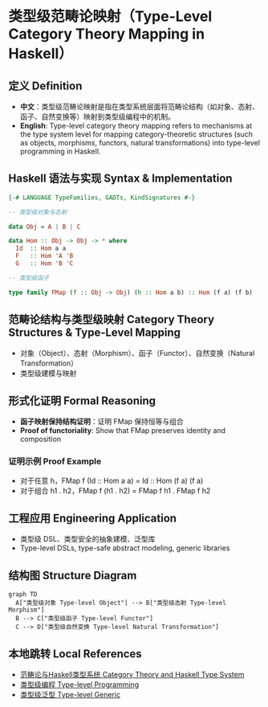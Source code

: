 # 类型级范畴论映射（Type-Level Category Theory Mapping in Haskell）

## 定义 Definition

- **中文**：类型级范畴论映射是指在类型系统层面将范畴论结构（如对象、态射、函子、自然变换等）映射到类型级编程中的机制。
- **English**: Type-level category theory mapping refers to mechanisms at the type system level for mapping category-theoretic structures (such as objects, morphisms, functors, natural transformations) into type-level programming in Haskell.

## Haskell 语法与实现 Syntax & Implementation

```haskell
{-# LANGUAGE TypeFamilies, GADTs, KindSignatures #-}

-- 类型级对象与态射

data Obj = A | B | C

data Hom :: Obj -> Obj -> * where
  Id  :: Hom a a
  F   :: Hom 'A 'B
  G   :: Hom 'B 'C

-- 类型级函子

type family FMap (f :: Obj -> Obj) (h :: Hom a b) :: Hom (f a) (f b)
```

## 范畴论结构与类型级映射 Category Theory Structures & Type-Level Mapping

- 对象（Object）、态射（Morphism）、函子（Functor）、自然变换（Natural Transformation）
- 类型级建模与映射

## 形式化证明 Formal Reasoning

- **函子映射保持结构证明**：证明 FMap 保持恒等与组合
- **Proof of functoriality**: Show that FMap preserves identity and composition

### 证明示例 Proof Example

- 对于任意 h，FMap f (Id :: Hom a a) = Id :: Hom (f a) (f a)
- 对于组合 h1 . h2，FMap f (h1 . h2) = FMap f h1 . FMap f h2

## 工程应用 Engineering Application

- 类型级 DSL、类型安全的抽象建模、泛型库
- Type-level DSLs, type-safe abstract modeling, generic libraries

## 结构图 Structure Diagram

```mermaid
graph TD
  A["类型级对象 Type-level Object"] --> B["类型级态射 Type-level Morphism"]
  B --> C["类型级函子 Type-level Functor"]
  C --> D["类型级自然变换 Type-level Natural Transformation"]
```

## 本地跳转 Local References

- [范畴论与Haskell类型系统 Category Theory and Haskell Type System](../05-Category-Theory/01-Category-Theory-and-Haskell-Type-System.md)
- [类型级编程 Type-level Programming](../12-Type-Level-Programming/01-Type-Level-Programming-in-Haskell.md)
- [类型级泛型 Type-level Generic](../24-Type-Level-Generic/01-Type-Level-Generic-in-Haskell.md)
